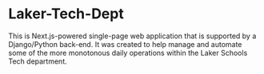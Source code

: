 # Laker-Tech-Dept

This is Next.js-powered single-page web application that is supported by a
Django/Python back-end. It was created to help manage and automate some of the
more monotonous daily operations within the Laker Schools Tech department.

